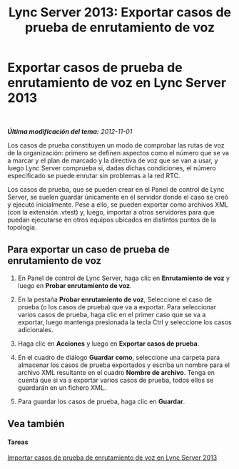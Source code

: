 ﻿---
title: 'Lync Server 2013: Exportar casos de prueba de enrutamiento de voz'
TOCTitle: Exportar casos de prueba de enrutamiento de voz
ms:assetid: 489ac472-1a35-4755-b390-48f7cdf31e94
ms:mtpsurl: https://technet.microsoft.com/es-es/library/Gg425957(v=OCS.15)
ms:contentKeyID: 48275167
ms.date: 01/07/2017
mtps_version: v=OCS.15
ms.translationtype: HT
---

# Exportar casos de prueba de enrutamiento de voz en Lync Server 2013

 

_**Última modificación del tema:** 2012-11-01_

Los casos de prueba constituyen un modo de comprobar las rutas de voz de la organización: primero se definen aspectos como el número que se va a marcar y el plan de marcado y la directiva de voz que se van a usar, y luego Lync Server comprueba si, dadas dichas condiciones, el número especificado se puede enrutar sin problemas a la red RTC.

Los casos de prueba, que se pueden crear en el Panel de control de Lync Server, se suelen guardar únicamente en el servidor donde el caso se creó y ejecutó inicialmente. Pese a ello, se pueden exportar como archivos XML (con la extensión .vtest) y, luego, importar a otros servidores para que puedan ejecutarse en otros equipos ubicados en distintos puntos de la topología.

## Para exportar un caso de prueba de enrutamiento de voz

1.  En Panel de control de Lync Server, haga clic en **Enrutamiento de voz** y luego en **Probar enrutamiento de voz**.

2.  En la pestaña **Probar enrutamiento de voz**, Seleccione el caso de prueba (o los casos de prueba) que va a exportar. Para seleccionar varios casos de prueba, haga clic en el primer caso que se va a exportar, luego mantenga presionada la tecla Ctrl y seleccione los casos adicionales.

3.  Haga clic en **Acciones** y luego en **Exportar casos de prueba**.

4.  En el cuadro de diálogo **Guardar como**, seleccione una carpeta para almacenar los casos de prueba exportados y escriba un nombre para el archivo XML resultante en el cuadro **Nombre de archivo**. Tenga en cuenta que si va a exportar varios casos de prueba, todos ellos se guardarán en un fichero XML.

5.  Para guardar los casos de prueba, haga clic en **Guardar**.

## Vea también

#### Tareas

[Importar casos de prueba de enrutamiento de voz en Lync Server 2013](lync-server-2013-import-voice-routing-test-cases.md)

